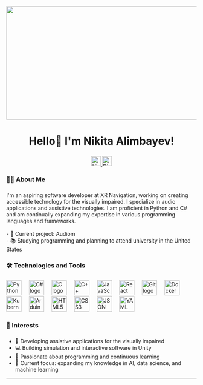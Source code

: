 <div align="center">
  <img height="300" width="600" src="https://user-images.githubusercontent.com/74038190/225813708-98b745f2-7d22-48cf-9150-083f1b00d6c9.gif" />
</div>

###

<h1 align="center">Hello👋 I'm Nikita Alimbayev!</h1>

###

<div align="center">
  <a href="https://www.linkedin.com/in/nikita-alimba%D1%83%D0%B5v-147821267/" target="_blank">
    <img src="https://img.shields.io/static/v1?message=LinkedIn&logo=linkedin&label=&color=0A66C2&logoColor=white&labelColor=&style=for-the-badge" height="25" alt="LinkedIn logo" />
  </a>
  <a href="https://discord.com/users/xtaraz_twilight" target="_blank">
    <img src="https://img.shields.io/static/v1?message=Discord&logo=discord&label=&color=5865F2&logoColor=white&labelColor=&style=for-the-badge" height="25" alt="Discord logo" />
  </a>
</div>

###

<h3 align="left">👨‍💻 About Me</h3>

###

<p align="left">
I'm an aspiring software developer at XR Navigation, working on creating accessible technology for the visually impaired. I specialize in audio applications and assistive technologies. I am proficient in Python and C# and am continually expanding my expertise in various programming languages and frameworks.<br><br>- 🔭 Current project: Audiom<br>- 📚 Studying programming and planning to attend university in the United States</p>

###

<h3 align="left">🛠 Technologies and Tools</h3>

###

<div align="left">
  <img src="https://skillicons.dev/icons?i=py" height="40" alt="Python logo" />
  <img width="12" />
  <img src="https://cdn.jsdelivr.net/gh/devicons/devicon/icons/csharp/csharp-original.svg" height="40" alt="C# logo" />
  <img width="12" />
  <img src="https://skillicons.dev/icons?i=c" height="40" alt="C logo" />
  <img width="12" />
  <img src="https://skillicons.dev/icons?i=cpp" height="40" alt="C++ logo" />
  <img width="12" />
  <img src="https://skillicons.dev/icons?i=js" height="40" alt="JavaScript logo" />
  <img width="12" />
  <img src="https://skillicons.dev/icons?i=react" height="40" alt="React logo" />
  <img width="12" />
  <img src="https://skillicons.dev/icons?i=git" height="40" alt="Git logo" />
  <img width="12" />
  <img src="https://skillicons.dev/icons?i=docker" height="40" alt="Docker logo" />
  <img width="12" />
  <img src="https://skillicons.dev/icons?i=kubernetes" height="40" alt="Kubernetes logo" />
  <img width="12" />
  <img src="https://cdn.simpleicons.org/arduino/00979D" height="40" alt="Arduino logo" />
  <img width="12" />
  <img src="https://cdn.jsdelivr.net/gh/devicons/devicon/icons/html5/html5-original.svg" height="40" alt="HTML5 logo" />
  <img width="12" />
  <img src="https://cdn.jsdelivr.net/gh/devicons/devicon/icons/css3/css3-original.svg" height="40" alt="CSS3 logo" />
  <img width="12" />
  <img src="https://skillicons.dev/icons?i=json" height="40" alt="JSON logo" />
  <img width="12" />
  <img src="https://skillicons.dev/icons?i=yaml" height="40" alt="YAML logo" />
</div>

###

<h3 align="left">🌱 Interests</h3>

###

- 📱 Developing assistive applications for the visually impaired
- 💻 Building simulation and interactive software in Unity
- 📖 Passionate about programming and continuous learning
- 🎯 Current focus: expanding my knowledge in AI, data science, and machine learning

---
